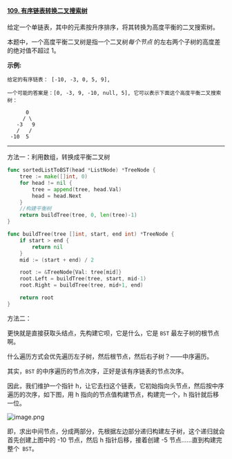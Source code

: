 #### [109. 有序链表转换二叉搜索树](https://leetcode-cn.com/problems/convert-sorted-list-to-binary-search-tree/)

给定一个单链表，其中的元素按升序排序，将其转换为高度平衡的二叉搜索树。

本题中，一个高度平衡二叉树是指一个二叉树*每个节点* 的左右两个子树的高度差的绝对值不超过 1。

**示例:**

```
给定的有序链表： [-10, -3, 0, 5, 9],

一个可能的答案是：[0, -3, 9, -10, null, 5], 它可以表示下面这个高度平衡二叉搜索树：

      0
     / \
   -3   9
   /   /
 -10  5
```

----

方法一：利用数组，转换成平衡二叉树

```go
func sortedListToBST(head *ListNode) *TreeNode {
	tree := make([]int, 0)
	for head != nil {
		tree = append(tree, head.Val)
		head = head.Next
	}
	//构建平衡树
	return buildTree(tree, 0, len(tree)-1)
}

func buildTree(tree []int, start, end int) *TreeNode {
	if start > end {
		return nil
	}
	mid := (start + end) / 2

	root := &TreeNode{Val: tree[mid]}
	root.Left = buildTree(tree, start, mid-1)
	root.Right = buildTree(tree, mid+1, end)

	return root
}
```

方法二：

更快就是直接获取头结点，先构建它呗，它是什么，它是 `BST` 最左子树的根节点啊。

什么遍历方式会优先遍历左子树，然后根节点，然后右子树？——中序遍历。

其实，`BST` 的中序遍历的节点次序，正好是该有序链表的节点次序。

因此，我们维护一个指针 h，让它去扫这个链表，它初始指向头节点，然后按中序遍历的次序，如下图，用 h 指向的节点值构建节点，构建完一个，h 指针就后移一位。

![image.png](https://pic.leetcode-cn.com/3016ccbd63d3b3d403583ee529e2d6f3e9a2b7d01ac4c45a9440d4b4685b9505-image.png)

即，求出中间节点，分成两部分，先根据左边部分递归构建左子树，这个递归就会首先创建上图中的 -10 节点，然后 h 指针后移，接着创建 -5 节点……直到构建完整个` BST`。

